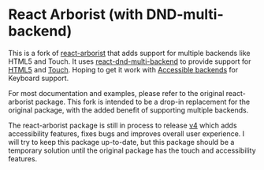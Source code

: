 <h1>React Arborist (with DND-multi-backend)</h1>

This is a fork of [react-arborist](https://github.com/brimdata/react-arborist) that adds support for multiple backends like HTML5 and Touch. It uses [react-dnd-multi-backend](https://github.com/LouisBrunner/dnd-multi-backend/) to provide support for [HTML5](https://github.com/react-dnd/react-dnd/tree/main/packages/backend-html5) and [Touch](https://github.com/react-dnd/react-dnd/blob/main/packages/backend-touch).
Hoping to get it work with [Accessible backends](https://github.com/discord/react-dnd-accessible-backend) for Keyboard support.

For most documentation and examples, please refer to the original react-arborist package. This fork is intended to be a drop-in replacement for the original package, with the added benefit of supporting multiple backends.

The react-arborist package is still in process to release [v4](https://github.com/brimdata/react-arborist/pull/235) which adds accessibility features, fixes bugs and improves overall user experience. I will try to keep this package up-to-date, but this package should be a temporary solution until the original package has the touch and accessibility features.
